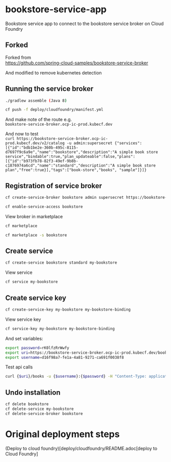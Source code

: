 # bookstore-service-app
Bookstore service app to connect to the bookstore service broker on Cloud Foundry

## Forked

Forked from  
https://github.com/spring-cloud-samples/bookstore-service-broker

And modified to remove kubernetes detection

## Running the service broker

```bash
./gradlew assemble (Java 8)

cf push -f deploy/cloudfoundry/manifest.yml
```

And make note of the route e.g.  
 `bookstore-service-broker.ocp-ic-prod.kubecf.dev`

And now to test  
`
curl https://bookstore-service-broker.ocp-ic-prod.kubecf.dev/v2/catalog -u admin:supersecret
  {"services":[{"id":"bdb1be2e-360b-495c-8115-d7697f9c6a9e","name":"bookstore","description":"A simple book store service","bindable":true,"plan_updateable":false,"plans":[{"id":"b973fb78-82f3-49ef-9b8b-c1876974a6cd","name":"standard","description":"A simple book store plan","free":true}],"tags":["book-store","books", "sample"]}]}
`

## Registration of service broker


```bash
cf create-service-broker bookstore admin supersecret https://bookstore-service-broker.ocp-ic-prod.kubecf.dev

cf enable-service-access bookstore
```

View broker in marketplace
```bash
cf marketplace

cf marketplace -s bookstore
```

## Create service

```bash
cf create-service bookstore standard my-bookstore
```

View service
```bash
cf service my-bookstore
```

## Create service key

```bash
cf create-service-key my-bookstore my-bookstore-binding
```

View service key
```bash
cf service-key my-bookstore my-bookstore-binding
```

And set variables:
```bash
export password=rK0lfzRrWwfy
export uri=https://bookstore-service-broker.ocp-ic-prod.kubecf.dev/bookstores/39171b3e-7dac-4344-a7a5-627fa6ee7c8c
export username=d16f98a7-fe1a-4a81-9271-ca691f0038f8
```

Test api calls
```bash
curl {$uri}/books -u {$username}:{$password} -H "Content-Type: application/json" -X PUT -d '{"isbn":"978-1617292545","title":"Spring Boot in Action", "author":"Craig Walls"}'

```

## Undo installation
```bash
cf delete bookstore
cf delete-service my-bookstore
cf delete-service-broker bookstore
```

# Original deployment steps

(Deploy to cloud foundry)[deploy/cloudfoundry/README.adoc[deploy to Cloud Foundry]
